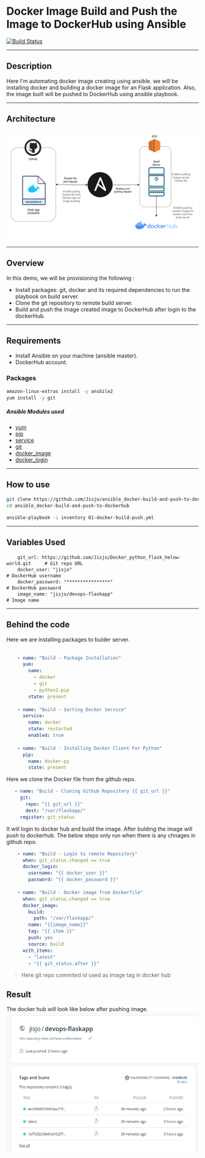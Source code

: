 # Docker Image Build and Push the Image to DockerHub using Ansible

[![Build Status](https://travis-ci.org/joemccann/dillinger.svg?branch=master)](https://travis-ci.org/joemccann/dillinger)

----
## Description
Here I'm automating docker image creating using ansible. we will be installing docker and building a docker image for an Flask application.
Also, the image built will be pushed to DockerHub using ansible playbook.


----

## Architecture

![Images](https://github.com/Jisjo/ansible_docker-build-and-push-to-dockerhub/blob/main/Diagram-ansible-1.png)

---

## Overview

In this demo, we will be provisioning the following :

- Install packages: git, docker and its required dependencies to run the playbook on build server.
- Clone the git repository to remote build server.
- Build and push the image created image to DockerHub after login to the dockerHub.
---

## Requirements

- Install Ansible on your machine (ansible master).
- DockerHub account.


### Packages 
```sh
amazon-linux-extras install -y ansbile2
yum install -y git
```

##### Ansible Modules used
- [yum](https://docs.ansible.com/ansible/latest/collections/ansible/builtin/yum_module.html) 
- [pip](https://docs.ansible.com/ansible/latest/collections/ansible/builtin/pip_module.html)
- [service](https://docs.ansible.com/ansible/latest/collections/ansible/builtin/service_module.html)
- [git](https://docs.ansible.com/ansible/latest/collections/ansible/builtin/git_module.html)
- [docker_image](https://docs.ansible.com/ansible/2.8/modules/docker_image_module.html)
- [docker_login](https://docs.ansible.com/ansible/2.9/modules/docker_login_module.html)
----

## How to use
```sh
git clone https://github.com/Jisjo/ansible_docker-build-and-push-to-dockerhub.git
cd ansible_docker-build-and-push-to-dockerhub
```
```sh
ansible-playbook -i inventory 01-docker-build-push.yml
```

----

## Variables Used

```
    git_url: https://github.com/Jisjo/Docker_python_flask_helow-world.git     # Git repo URL
    docker_user: "jisjo"                                                      # DockerHub username
    docker_password: "****************"                                       # DockerHub password
    image_name: "jisjo/devops-flaskapp"                                       # Image name
```

---
## Behind the code

Here we are installing packages to bulder server.

```yml

    - name: "Build - Package Installation"
      yum:
        name:
          - docker
          - git
          - python2-pip
        state: present
            
    - name: "Build - Sarting Docker Service"
      service:
        name: docker
        state: restarted
        enabled: true
            
    - name: "Build - Installing Docker Client For Python"
      pip:
        name: docker-py
        state: present
 ```
 
 Here we clone the Docker file from the github repo.
 ```yml
    - name: "Build - Cloning Github Repository {{ git_url }}"
      git:
        repo: "{{ git_url }}"
        dest: "/var/flaskapp/"
      register: git_status
```

It will login to docker hub and build the image. After bulding the image will push to dockerhub. The below steps only run when there is any chnages in github repo.
```yml
    - name: "Build - Login to remote Repository"
      when: git_status.changed == true
      docker_login:
        username: "{{ docker_user }}"
        password: "{{ docker_password }}"

    - name: "Build - Docker image from Dockerfile"
      when: git_status.changed == true
      docker_image:
        build:
          path: "/var/flaskapp/"
        name: "{{image_name}}"
        tag: "{{ item }}"
        push: yes
        source: build
      with_items:
        - "latest"
        - "{{ git_status.after }}"
```
> Here git repo commited id used as image tag in docker hub

## Result
The docker hub will look like below after pushing image.
![image](https://github.com/Jisjo/ansible_docker-build-and-push-to-dockerhub/blob/main/Diagram-ansible-2.png)
